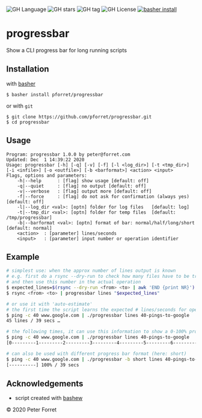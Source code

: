 ![GH Language](https://img.shields.io/github/languages/top/pforret/progressbar)
![GH stars](https://img.shields.io/github/stars/pforret/progressbar)
![GH tag](https://img.shields.io/github/v/tag/pforret/progressbar)
![GH License](https://img.shields.io/github/license/pforret/progressbar)
[![basher install](https://img.shields.io/badge/basher-install-white?logo=gnu-bash&style=flat)](https://basher.gitparade.com/package/)

# progressbar

Show a CLI progress bar for long running scripts

## Installation

with [basher](https://github.com/basherpm/basher)

	$ basher install pforret/progressbar

or with `git`

	$ git clone https://github.com/pforret/progressbar.git
	$ cd progressbar

## Usage

    Program: progressbar 1.0.0 by peter@forret.com
    Updated: Dec  1 14:39:22 2020
    Usage: progressbar [-h] [-q] [-v] [-f] [-l <log_dir>] [-t <tmp_dir>] [-i <infile>] [-o <outfile>] [-b <barformat>] <action> <input>
    Flags, options and parameters:
        -h|--help      : [flag] show usage [default: off]
        -q|--quiet     : [flag] no output [default: off]
        -v|--verbose   : [flag] output more [default: off]
        -f|--force     : [flag] do not ask for confirmation (always yes) [default: off]
        -l|--log_dir <val>: [optn] folder for log files   [default: log]
        -t|--tmp_dir <val>: [optn] folder for temp files  [default: /tmp/progressbar]
        -b|--barformat <val>: [optn] format of bar: normal/half/long/short  [default: normal]
        <action>  : [parameter] lines/seconds
        <input>   : [parameter] input number or operation identifier
        
## Example

```bash
# simplest use: when the approx number of lines output is known
# e.g. first do a rsync --dry-run to check how many files have to be trasferred
# and then use this number in the actual operation
$ expected_lines=$(rsync --dry-run <from> <to> | awk 'END {print NR}')
$ rsync <from> <to> | progressbar lines "$expected_lines"

# or use it with 'auto-estimate'
# the first time the script learns the expected # lines/seconds for operation '40-pings-to-google'
$ ping -c 40 www.google.com | ./progressbar lines 40-pings-to-google
45 lines / 39 secs …

# the following times, it can use this information to show a 0-100% progressbar
$ ping -c 40 www.google.com | ./progressbar lines 40-pings-to-google
[0---------1---------2---------3---------4---------5---------6---------7---------8---------9---------!] 100% / 39 secs     

# can also be used with different progress bar format (here: short)
$ ping -c 40 www.google.com | ./progressbar -b short lines 40-pings-to-google
[----------] 100% / 39 secs    
```
   
    
## Acknowledgements

* script created with [bashew](https://github.com/pforret/bashew)

&copy; 2020 Peter Forret
